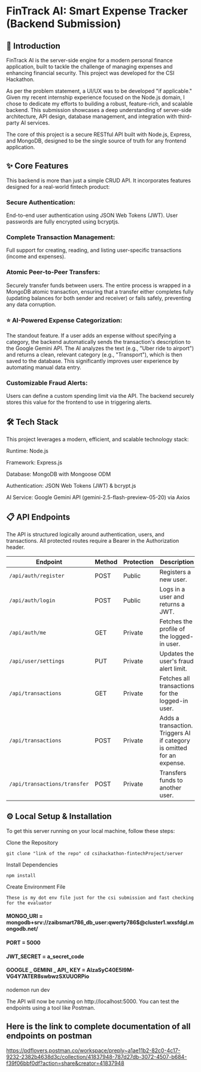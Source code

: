 # FinTrack AI: Smart Expense Tracker (Backend Submission)

## 🚀 Introduction
FinTrack AI is the server-side engine for a modern personal finance application, built to tackle the challenge of managing expenses and enhancing financial security. This project was developed for the CSI Hackathon.

As per the problem statement, a UI/UX was to be developed "if applicable." Given my recent internship experience focused on the Node.js domain, I chose to dedicate my efforts to building a robust, feature-rich, and scalable backend. This submission showcases a deep understanding of server-side architecture, API design, database management, and integration with third-party AI services.

The core of this project is a secure RESTful API built with Node.js, Express, and MongoDB, designed to be the single source of truth for any frontend application.

## ✨ Core Features
This backend is more than just a simple CRUD API. It incorporates features designed for a real-world fintech product:

### Secure Authentication: 
End-to-end user authentication using JSON Web Tokens (JWT). User passwords are fully encrypted using bcryptjs.

### Complete Transaction Management:
Full support for creating, reading, and listing user-specific transactions (income and expenses).

### Atomic Peer-to-Peer Transfers:
Securely transfer funds between users. The entire process is wrapped in a MongoDB atomic transaction, ensuring that a transfer either completes fully (updating balances for both sender and receiver) or fails safely, preventing any data corruption.

### ⭐ AI-Powered Expense Categorization:
The standout feature. If a user adds an expense without specifying a category, the backend automatically sends the transaction's description to the Google Gemini API. The AI analyzes the text (e.g., "Uber ride to airport") and returns a clean, relevant category (e.g., "Transport"), which is then saved to the database. This significantly improves user experience by automating manual data entry.

### Customizable Fraud Alerts:
Users can define a custom spending limit via the API. The backend securely stores this value for the frontend to use in triggering alerts.

## 🛠️ Tech Stack
This project leverages a modern, efficient, and scalable technology stack:

Runtime: Node.js

Framework: Express.js

Database: MongoDB with Mongoose ODM

Authentication: JSON Web Tokens (JWT) & bcrypt.js

AI Service: Google Gemini API (gemini-2.5-flash-preview-05-20) via Axios

## 📋 API Endpoints

The API is structured logically around authentication, users, and transactions. All protected routes require a Bearer <token> in the Authorization header.

| Endpoint                 | Method | Protection | Description                                                                 |
|---------------------------|--------|------------|-----------------------------------------------------------------------------|
| `/api/auth/register`      | POST   | Public     | Registers a new user.                                                       |
| `/api/auth/login`         | POST   | Public     | Logs in a user and returns a JWT.                                           |
| `/api/auth/me`            | GET    | Private    | Fetches the profile of the logged-in user.                                  |
| `/api/user/settings`     | PUT    | Private    | Updates the user's fraud alert limit.                                       |
| `/api/transactions`       | GET    | Private    | Fetches all transactions for the logged-in user.                            |
| `/api/transactions`       | POST   | Private    | Adds a transaction. Triggers AI if category is omitted for an expense.      |
| `/api/transactions/transfer` | POST | Private   | Transfers funds to another user.                                            |

## ⚙️ Local Setup & Installation
To get this server running on your local machine, follow these steps:

Clone the Repository

`git clone "link of the repo"
cd csihackathon-fintechProject/server`

Install Dependencies

``npm install``

Create Environment File

`These is my dot env file just for the csi submission and fast checking for the evaluator`

#### MONGO_URI = mongodb+srv://zaibsmart786_db_user:qwerty786$@cluster1.wxsfdgl.mongodb.net/
#### PORT = 5000
#### JWT_SECRET = a_secret_code 
#### GOOGLE _ GEMINI _ API_ KEY = AIzaSyC40E5I9M-VG4Y7ATER8swbwzSXUUORPio

nodemon run dev

The API will now be running on http://localhost:5000. You can test the endpoints using a tool like Postman.

## Here is the link to complete documentation of all endpoints on postman

https://pdflovers.postman.co/workspace/preply~a1ae11b2-82c0-4c17-9232-2382b4638d3c/collection/41837948-787d27db-3072-4507-b684-f39f06bbf0df?action=share&creator=41837948
